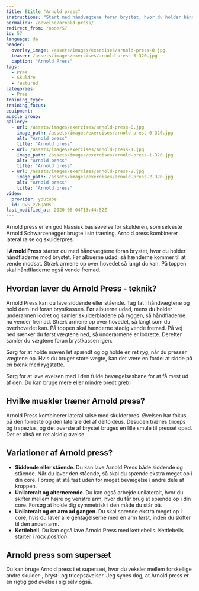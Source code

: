 ```yaml
---
title: &title "Arnold press"
instructions: "Start med håndvægtene foran brystet, hvor du holder håndfladerne ind mod brystet. Før albuerne udad, så hænderne kommer til at vende modsat. Stræk armene op over hovedet så langt du kan. På toppen skal håndfladerne også vende fremad."
permalink: /oevelse/arnold-press/
redirect_from: /node/57
id: 57
language: da
header:
  overlay_image: /assets/images/exercises/arnold-press-0.jpg
  teaser: /assets/images/exercises/arnold-press-0-320.jpg
  caption: "Arnold Press"
tags:
  - Pres
  - Skuldre
  - featured
categories:
  - Pres
training_type: 
training_focus: 
equipment:
muscle_group:
gallery:
  - url: /assets/images/exercises/arnold-press-0.jpg
    image_path: /assets/images/exercises/arnold-press-0-320.jpg
    alt: "Arnold press"
    title: "Arnold press"
  - url: /assets/images/exercises/arnold-press-1.jpg
    image_path: /assets/images/exercises/arnold-press-1-320.jpg
    alt: "Arnold press"
    title: "Arnold press"
  - url: /assets/images/exercises/arnold-press-2.jpg
    image_path: /assets/images/exercises/arnold-press-2-320.jpg
    alt: "Arnold press"
    title: "Arnold press"
video:
  provider: youtube
  id: DvS_zZ6QoHs
last_modified_at: 2020-06-04T13:44:52Z
---
```


Arnold press er en god klassisk basisøvelse for skulderen, som selveste Arnold Schwarzenegger brugte i sin træning. Arnold press kombinerer lateral raise og skulderpres.

I **Arnold Press** starter du med håndvægtene foran brystet, hvor du holder håndfladerne mod brystet. Før albuerne udad, så hænderne kommer til at vende modsat. Stræk armene op over hovedet så langt du kan. På toppen skal håndfladerne også vende fremad.

## Hvordan laver du Arnold Press - teknik?

Arnold Press kan du lave siddende eller stående. Tag fat i håndvægtene og hold dem ind foran brystkassen. Før albuerne udad, mens du holder underarmen lodret og samler skulderbladene på ryggen, så håndfladerne nu vender fremad. Stræk armene op over hovedet, så langt som du overhovedet kan. På toppen skal hænderne stadig vende fremad. På vej ned sænker du først vægtene ned, så underarmene er lodrette. Derefter samler du vægtene foran brystkassen igen.

Sørg for at holde maven let spændt og og holde en ret ryg, når du presser vægtene op. Hvis du bruger store vægte, kan det være en fordel at sidde på en bænk med rygstøtte.

Sørg for at lave øvelsen med i den fulde bevægelsesbane for at få mest ud af den. Du kan bruge mere eller mindre bredt greb i 

## Hvilke muskler træner Arnold press?

Arnold Press kombinerer lateral raise med skulderpres. Øvelsen har fokus på den forreste og den laterale del af deltoideus. Desuden trænes triceps og trapezius, og det øverste af brystet bruges en lille smule til presset opad. Det er altså en ret alsidig øvelse.

## Variationer af Arnold press?

- **Siddende eller stående**. Du kan lave Arnold Press både siddende og stående. Når du laver den stående, så skal du spænde ekstra meget op i din core. Forsøg at stå fast uden for meget bevægelse i andre dele af kroppen.
- **Unilateralt og alternerende**. Du kan også arbejde unilateralt, hvor du skifter mellem højre og venstre arm, hvor du får brug at spænde op i din core. Forsøg at holde dig symmetrisk i den måde du står på.
- **Unilateralt og en arm ad gangen**. Du skal spænde ekstra meget op i core, hvis du laver alle gentagelserne med en arm først, inden du skifter til den anden arm.
- **Kettlebell**. Du kan også lave Arnold Press med kettlebells. Kettlebells starter i _rack position_.

## Arnold press som supersæt

Du kan bruge Arnold press i et supersæt, hvor du veksler mellem forskellige andre skulder-, bryst- og tricepsøvelser. Jeg synes dog, at Arnold press er en rigtig god øvelse i sig selv også.
